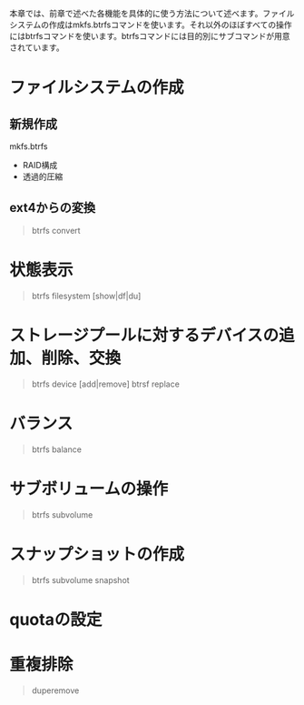 本章では、前章で述べた各機能を具体的に使う方法について述べます。ファイルシステムの作成はmkfs.btrfsコマンドを使います。それ以外のほぼすべての操作にはbtrfsコマンドを使います。btrfsコマンドには目的別にサブコマンドが用意されています。

# ファイルシステムの作成

## 新規作成

mkfs.btrfs

- RAID構成
- 透過的圧縮

## ext4からの変換

> btrfs convert

# 状態表示

> btrfs filesystem [show|df|du]

# ストレージプールに対するデバイスの追加、削除、交換

> btrfs device [add|remove]
> btrsf replace

# バランス

> btrfs balance

# サブボリュームの操作

> btrfs subvolume

# スナップショットの作成

> btrfs subvolume snapshot

# quotaの設定

# 重複排除

> duperemove
